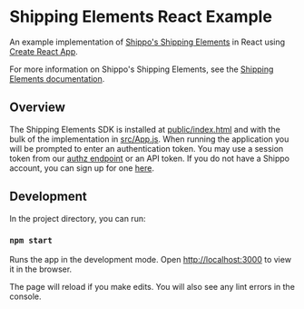 # Shipping Elements React Example

An example implementation of [Shippo's Shipping Elements](https://goshippo.com/shipping-elements/) in React using [Create React App](https://github.com/facebook/create-react-app).

For more information on Shippo's Shipping Elements, see the [Shipping Elements documentation](https://goshippo.com/docs/shipping-elements/).

## Overview

The Shipping Elements SDK is installed at [public/index.html](public/index.html) and with the bulk of the implementation in [src/App.js](src/App.js). When running the application you will be prompted to enter an authentication token. You may use a session token from our [authz endpoint](https://docs.goshippo.com/docs/shippingelements/auth/#authorization) or an API token. If you do not have a Shippo account, you can sign up for one [here](https://goshippo.com/join/).

## Development

In the project directory, you can run:

### `npm start`

Runs the app in the development mode.
Open [http://localhost:3000](http://localhost:3000) to view it in the browser.

The page will reload if you make edits.
You will also see any lint errors in the console.
